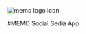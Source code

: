 
  <img alt="memo logo icon " src="https://res.cloudinary.com/dpauzjusi/image/upload/v1708767660/MEMO_logo_qxmtsm.ico">

  #MEMO Social Sedia App

